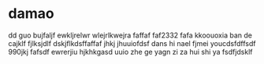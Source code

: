 # damao
dd
guo bujfaljf ewkljrelwr
wlejrlkwejra 
faffaf
faf2332
fafa
kkoouoxia ban de 
cajklf
fjlksjdlf
dskjflkdsffaffaf
jhkj
jhuuiofdsf
dans hi nael fjmei youcdsfdffsdf
990jkj
fafsdf
ewrerjiu
hjkhkgasd
uuio
zhe ge yagn zi
za hui shi ya fsdfjdsklf
